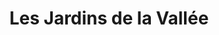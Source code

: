 ---
title: "Les Jardins de la Vallée"
url: /la-chapelle-basse-mer/les-jardins-de-la-vallee/
shop: Hofladen
---